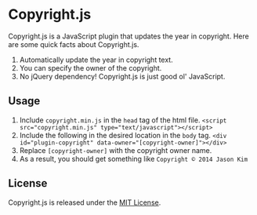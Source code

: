 # Copyright.js

Copyright.js is a JavaScript plugin that updates the year in copyright. Here are some quick facts about Copyright.js.

1. Automatically update the year in copyright text.
2. You can specify the owner of the copyright.
3. No jQuery dependency! Copyright.js is just good ol' JavaScript.

## Usage

1. Include `copyright.min.js` in the `head` tag of the html file.
    `<script src="copyright.min.js" type="text/javascript"></script>`
2. Include the following in the desired location in the `body` tag.
    `<div id="plugin-copyright" data-owner="[copyright-owner]"></div>`
3. Replace `[copyright-owner]` with the copyright owner name.
4. As a result, you should get something like
    `Copyright © 2014 Jason Kim`

## License

Copyright.js is released under the [MIT License](http://www.opensource.org/licenses/MIT).